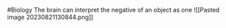#Biology 
The brain can interpret the negative of an object as one
![[Pasted image 20230821130844.png]]